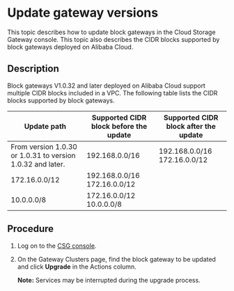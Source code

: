 # Update gateway versions

This topic describes how to update block gateways in the Cloud Storage Gateway console. This topic also describes the CIDR blocks supported by block gateways deployed on Alibaba Cloud.

## Description

Block gateways V1.0.32 and later deployed on Alibaba Cloud support multiple CIDR blocks included in a VPC. The following table lists the CIDR blocks supported by block gateways.

|Update path|Supported CIDR block before the update|Supported CIDR block after the update|
|-----------|--------------------------------------|-------------------------------------|
|From version 1.0.30 or 1.0.31 to version 1.0.32 and later.|192.168.0.0/16|192.168.0.0/16 172.16.0.0/12 |
|172.16.0.0/12|192.168.0.0/16 172.16.0.0/12 |
|10.0.0.0/8|172.16.0.0/12 10.0.0.0/8 |

## Procedure

1.  Log on to the [CSG console](https://sgwnew.console.aliyun.com/).

2.  On the Gateway Clusters page, find the block gateway to be updated and click **Upgrade** in the Actions column.

    **Note:** Services may be interrupted during the upgrade process.


